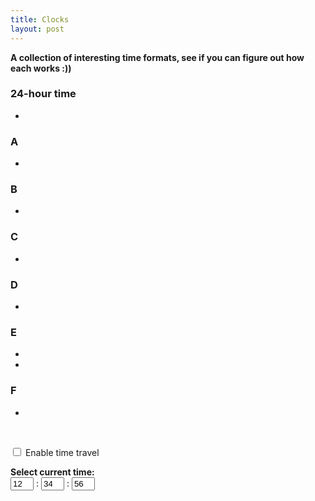 ```yaml
---
title: Clocks
layout: post
---
```


<strong>A collection of interesting time formats, see if you can figure out how each works :))</strong>

### 24-hour time

* <span id="timer"></span>

### A

* <span id="dtimer"></span>

### B

* <span id="rtimer"></span>

### C

* <span id="rdtimer"></span>

### D

* <span id="ztimer" style="font-size:xx-large"></span>

### E

* <span id="etimer"></span>
* <span id="retimer"></span>

### F

* <span id="ptimer"></span>

<!-- ### G

* <span style="font-size:xx-large">🕐</span> -->

<br>

<input id="timeTravel" type="checkbox" onchange="startTime();"> Enable time travel

<div id="timeForm" display="none">
<strong>Select current time:</strong>

<form>
    <input id="h" type="number" style="width: 5ch;" min="0" max="23" value="12" onchange="startTime()"> :
    <input id="m" type="number" style="width: 5ch;" min="0" max="59" value="34" onchange="startTime()"> :
    <input id="s" type="number" style="width: 5ch;" min="0" max="59" value="56" onchange="startTime()">
</form>
<br>
</div>

<!-- <input type="checkbox"> Enable hints -->

<script type="text/javascript" src="../src/suncalc/suncalc.js"></script>

<script type="text/javascript" src="../src/clocks.js"></script>

<script type="text/javascript">startTime(); hide('timeForm');</script>
